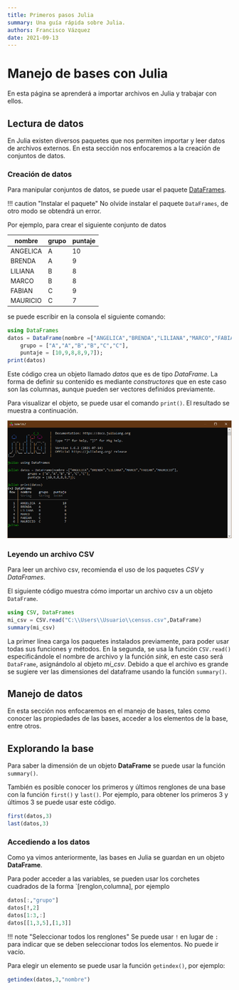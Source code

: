 ```yaml
---
title: Primeros pasos Julia
summary: Una guía rápida sobre Julia.
authors: Francisco Vázquez
date: 2021-09-13
---
```


# Manejo de bases con Julia

En esta página se aprenderá a importar archivos en Julia y trabajar con ellos.

## Lectura de datos

En Julia existen diversos paquetes que nos permiten importar y leer datos de archivos externos. En esta sección nos enfocaremos a la creación de conjuntos de datos.

### Creación de datos

Para manipular conjuntos de datos, se puede usar el paquete [DataFrames](https://dataframes.juliadata.org/stable/).

!!! caution "Instalar el paquete"
    No olvide instalar el paquete `DataFrames`, de otro modo se obtendrá un error.

Por ejemplo, para crear el siguiente conjunto de datos

nombre   |grupo        |puntaje
---------|-------------|-------
ANGELICA  |A           |10
BRENDA    |A           |9
LILIANA   |B            |8
MARCO     |B            |8
FABIAN    |C            |9
MAURICIO  |C            |7

se puede escribir en la consola el siguiente comando:

````julia
using DataFrames
datos = DataFrame(nombre =["ANGELICA","BRENDA","LILIANA","MARCO","FABIAN","MAURICIO"],
    grupo = ["A","A","B","B","C","C"],
    puntaje = [10,9,8,8,9,7]);
print(datos)
````

Este código crea un objeto llamado _datos_ que es de tipo _DataFrame_. La forma de definir su contenido es mediante _constructores_ que en este caso son las columnas, aunque pueden ser vectores definidos previamente.

Para visualizar el objeto, se puede usar el comando `print()`. El resultado se muestra a continuación.

![Resultado de los datos](img/datos.png)

### Leyendo un archivo CSV

Para leer un archivo csv, recomienda el uso de los paquetes _CSV_ y _DataFrames_.

El siguiente código muestra cómo importar un archivo csv a un objeto `DataFrame`.

````julia
using CSV, DataFrames
mi_csv = CSV.read("C:\\Users\\Usuario\\census.csv",DataFrame)
summary(mi_csv)
````

La primer línea carga los paquetes instalados previamente, para poder usar todas sus funciones y métodos. En la segunda, se usa la función `CSV.read()` especificándole el nombre de archivo y la función _sink_, en este caso será `DataFrame`, asignándolo al objeto _mi_csv_. Debido a que el archivo es grande se sugiere ver las dimensiones del dataframe usando la función `summary()`.

## Manejo de datos

En esta sección nos enfocaremos en el manejo de bases, tales como conocer las propiedades de las bases, acceder a los elementos de la base, entre otros.

## Explorando la base

Para saber la dimensión de un objeto **DataFrame** se puede usar la función `summary()`.

También es posible conocer los primeros y últimos renglones de una base con la función `first()` y `last()`. Por ejemplo, para obtener los primeros 3 y últimos 3 se puede usar este código.

````julia
first(datos,3)
last(datos,3)
````

### Accediendo a los datos

Como ya vimos anteriormente, las bases en Julia se guardan en un objeto **DataFrame**.

Para poder acceder a las variables, se pueden usar los corchetes cuadrados de la forma `[renglon,columna], por ejemplo

````julia
datos[:,"grupo"]
datos[!,2]
datos[1:3,:]
datos[[1,3,5],[1,3]]

````

!!! note "Seleccionar todos los renglones"
    Se puede usar `!` en lugar de  `:` para indicar que se deben seleccionar todos los elementos. No puede ir vacío.

Para elegir un elemento se puede usar la función `getindex()`, por ejemplo:

````julia
getindex(datos,3,"nombre")
````

